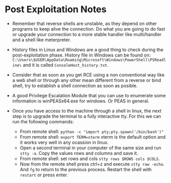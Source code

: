 # Post Exploitation Notes

- Remember that reverse shells are unstable, as they depend on other programs to keep alive the connection. Do what you are going to do fast or upgrade your connection to a more stable handler like multi/handler and a shell like meterpreter.

- History files in Linux and Windows are a good thing to check during the post-exploitation phase. History file in Windows can be found on: `C:\Users\$USER\AppData\Roaming\Microsoft\Windows\PowerShell\PSReadline\` and it is called `ConsoleHost_history.txt`.

- Consider that as soon as you get RCE using a non conventional way like a web shell or through any other mean different from a reverse or bind shell, try to establish a shell connection as soon as posible.

- A good Privilege Escalation Module that you can use to enumerate some information is winPEASx64.exe for windows. Or PEAS in general.

- Once you have access to the machine through a shell in linux, the next step is to upgrade the terminal to a fully interactive tty. For this we can run the following commands:
    + From remote shell: `python -c "import pty;pty.spawn('/bin/bash')"`
    + From remote shell: `export TERM=xterm` xterm is the default option and it works very well in any ocassion in linux.
    + Open a second terminal in your computer of the same size and run `stty -a`. Copy the values rows and columns and save it.
    + From remote shell: set rows and cols `stty rows $ROWS cols $COLS`.
    + Now from the remote shell press ctrl+z and execute `stty raw -echo`. And `fg` to return to the previous process. Restart the shell with `restart` or press enter.

